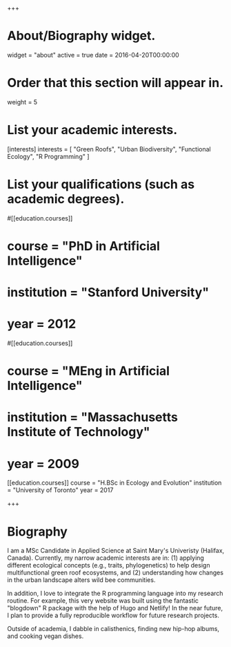 +++
# About/Biography widget.
widget = "about"
active = true
date = 2016-04-20T00:00:00

# Order that this section will appear in.
weight = 5

# List your academic interests.
[interests]
  interests = [
    "Green Roofs",
    "Urban Biodiversity",
    "Functional Ecology",
    "R Programming"
  ]

# List your qualifications (such as academic degrees).
#[[education.courses]]
#  course = "PhD in Artificial Intelligence"
#  institution = "Stanford University"
#  year = 2012

#[[education.courses]]
#  course = "MEng in Artificial Intelligence"
#  institution = "Massachusetts Institute of Technology"
#  year = 2009

[[education.courses]]
  course = "H.BSc in Ecology and Evolution"
  institution = "University of Toronto"
  year = 2017
 
+++

# Biography

I am a MSc Candidate in Applied Science at Saint Mary's Univeristy (Halifax, Canada). Currently, my narrow academic interests are in: (1) applying different ecological concepts (e.g., traits, phylogenetics) to help design multifunctional green roof ecosystems, and (2) understanding how changes in the urban landscape alters wild bee communities. 

In addition, I love to integrate the R programming language into my research routine. For example, this very website was built using the fantastic "blogdown" R package with the help of Hugo and Netlify! In the near future, I plan to provide a fully reproducible workflow for future research projects. 

Outside of academia, I dabble in calisthenics, finding new hip-hop albums, and cooking vegan dishes. 
